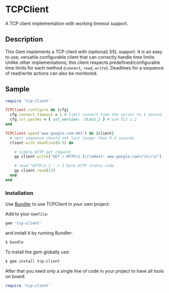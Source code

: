 # TCPClient

A TCP client implementation with working timeout support.

## Description

This Gem implements a TCP client with (optional) SSL support. It is an easy to use, versatile configurable client that can correctly handle time limits. Unlike other implementations, this client respects predefined/configurable time limits for each method (`connect`, `read`, `write`). Deadlines for a sequence of read/write actions can also be monitored.

## Sample

```ruby
require 'tcp-client'

TCPClient.configure do |cfg|
  cfg.connect_timeout = 1 # limit connect time the server to 1 second
  cfg.ssl_params = { ssl_version: :TLSv1_2 } # use TLS 1.2
end

TCPClient.open('www.google.com:443') do |client|
  # next sequence should not last longer than 0.5 seconds
  client.with_deadline(0.5) do

    # simple HTTP get request
    pp client.write("GET / HTTP/1.1\r\nHost: www.google.com\r\n\r\n")

    # read "HTTP/1.1 " + 3 byte HTTP status code
    pp client.read(12)
  end
end
```

### Installation

Use [Bundler](http://gembundler.com/) to use TCPClient in your own project:

Add to your `Gemfile`:

```ruby
gem 'tcp-client'
```

and install it by running Bundler:

```bash
$ bundle
```

To install the gem globally use:

```bash
$ gem install tcp-client
```

After that you need only a single line of code in your project to have all tools on board:

```ruby
require 'tcp-client'
```
